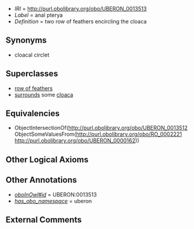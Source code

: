  * *IRI* = http://purl.obolibrary.org/obo/UBERON_0013513
 * *Label* = anal pterya
 * *Definition* = two row of feathers encircling the cloaca

## Synonyms

 * cloacal circlet

## Superclasses

 * [row of feathers](../../UBERON/12/UBERON_0013512.md)
 * [surrounds](../../RO/21/RO_0002221.md) some [cloaca](../../UBERON/62/UBERON_0000162.md)

## Equivalencies

 * ObjectIntersectionOf(<http://purl.obolibrary.org/obo/UBERON_0013512> ObjectSomeValuesFrom(<http://purl.obolibrary.org/obo/RO_0002221> <http://purl.obolibrary.org/obo/UBERON_0000162>))

## Other Logical Axioms


## Other Annotations

 * *[oboInOwl#id](../../id/oboInOwl#id.md)* = UBERON:0013513
 * *[has_obo_namespace](../../ce/oboInOwl#hasOBONamespace.md)* = uberon

## External Comments

